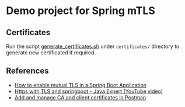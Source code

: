 # Demo project for Spring mTLS

## Certificates

Run the script [generate_certificates.sh](certificates%2Fgenerate_certificates.sh) under `certificates/` directory to generate new certificated if required.

## References

- [How to enable mutual TLS in a Spring Boot Application](https://medium.com/@salarai.de/how-to-enable-mutual-tls-in-a-sprint-boot-application-77144047940f)
- [Https with TLS and springboot - Java Expert (YouTube video)](https://www.youtube.com/watch?v=wxehZYeRWSk)
- [Add and manage CA and client certificates in Postman](https://learning.postman.com/docs/sending-requests/authorization/certificates/)